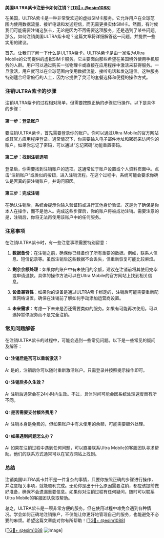 **美国ULTRA紫卡注册卡如何注销？[[TG💪+ @esim1088](https://t.me/s/esim1088)]**

在美国，ULTRA紫卡是一种非常受欢迎的虚拟SIM卡服务。它允许用户在全球范围内使用数据流量、接听电话和发送短信，而无需更换实体SIM卡。然而，有时候我们可能需要注销这张卡，无论是因为不再需要这项服务，还是遇到了某些问题。那么，如何注销美国ULTRA紫卡呢？这篇文章将详细解答这一问题，并提供一些实用的建议。

首先，让我们了解一下什么是ULTRA紫卡。ULTRA紫卡是由一家名为Ultra Mobile的公司提供的虚拟SIM卡服务。它主要面向那些希望在美国境外使用手机服务的人群。用户可以通过购买一张物理卡或直接在应用程序中激活来获得服务。一旦激活，用户就可以在全球范围内使用数据流量、接听电话和发送短信。这种服务特别适合经常旅行的人士，因为它提供了灵活的套餐选择和便捷的操作方式。

### 注销ULTRA紫卡的步骤

注销ULTRA紫卡的过程相对简单，但需要按照正确的步骤进行操作。以下是具体的步骤：

#### 第一步：登录账户
要注销ULTRA紫卡，首先需要登录你的账户。你可以通过Ultra Mobile的官方网站或其官方应用程序登录。通常情况下，你需要输入电子邮件地址和密码来访问你的账户。如果你忘记了密码，可以通过“忘记密码”功能重置密码。

#### 第二步：找到注销选项
登录后，你需要找到注销账户的选项。这通常位于账户设置或个人资料页面中。点击“注销账户”或类似的按钮，进入注销流程。在这个过程中，系统可能会要求你确认是否真的要注销账户，并询问原因。

#### 第三步：完成注销
在确认注销后，系统会提示你输入验证码或进行其他身份验证。这是为了确保是你本人在操作，而不是他人。完成这些步骤后，你的账户将被成功注销。需要注意的是，注销后，你将无法再使用该账户中的任何服务。

### 注意事项

在注销ULTRA紫卡时，有一些注意事项需要特别留意：

1. **数据备份**：在注销之前，确保你已经备份了所有重要的数据。例如，联系人信息、短信记录等。虽然注销后这些数据不会丢失，但重新恢复可能比较麻烦。

2. **剩余余额处理**：如果你的账户中有未使用的余额，建议在注销前将其使用完毕或申请退款。具体的操作方法可以在Ultra Mobile的官方网站上找到相关信息。

3. **设备兼容性**：如果你的设备是通过ULTRA紫卡绑定的，注销后可能需要重新配置网络设置。确保在注销前了解如何手动添加运营商设置。

4. **未来需求**：考虑一下未来是否还需要类似的服务。如果有可能再次使用，可以选择暂停服务而不是完全注销。

### 常见问题解答

在注销ULTRA紫卡的过程中，可能会遇到一些常见问题。以下是一些常见的疑问及解答：

#### Q: 注销后是否可以重新激活？
A: 是的，注销后你可以随时重新激活账户。只需登录并按照提示操作即可。

#### Q: 注销后多久生效？
A: 注销后通常会在24小时内生效。不过，具体时间可能会因系统处理速度而有所不同。

#### Q: 是否需要支付额外费用？
A: 注销本身是免费的，但如果账户中有未使用的余额，可能需要额外处理。

#### Q: 如果遇到问题怎么办？
A: 如果在注销过程中遇到任何问题，可以直接联系Ultra Mobile的客服团队寻求帮助。他们的联系方式通常可以在官方网站上找到。

### 总结

注销美国ULTRA紫卡并不是一件复杂的事情，只要你按照正确的步骤进行操作，并注意相关事项，就能顺利完成。无论你是出于什么原因需要注销，都应该提前做好准备，确保不会遗漏重要信息。如果你对注销过程有任何疑问，随时可以联系Ultra Mobile的客服团队获取帮助。

总之，ULTRA紫卡是一项非常方便的服务，但在使用过程中难免会遇到各种情况。学会如何正确地注销账户，不仅能让你更好地管理自己的服务，也能避免不必要的麻烦。希望这篇文章能对你有所帮助！[[TG💪+ @esim1088](https://t.me/s/esim1088)]

[[TG💪+ @esim1088](https://t.me/s/esim1088) ![Image](https://i.postimg.cc/4NQfJmqS/Snipaste-2025-05-13-00-14-12.png)]